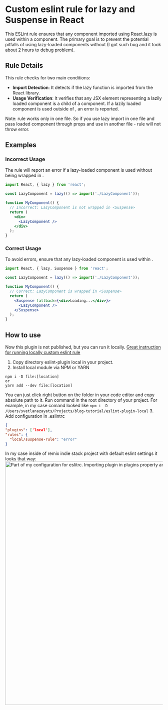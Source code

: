 # Custom eslint rule for lazy and Suspense in React

This ESLint rule ensures that any component imported using React.lazy is used within a <Suspense> component. 
The primary goal is to prevent the potential pitfalls of using lazy-loaded components without <Suspense> (I got such bug and it took about 2 hours to debug problem).

## Rule Details
This rule checks for two main conditions:

- **Import Detection**: It detects if the lazy function is imported from the React library.
- **Usage Verification**: It verifies that any JSX element representing a lazily loaded component is a child of a <Suspense> component. If a lazily loaded component is used outside of <Suspense>, an error is reported.

Note: rule works only in one file. So if you use lazy import in one file and pass loaded component through props and use in another file - rule will not throw error. 

## Examples

### Incorrect Usage
The rule will report an error if a lazy-loaded component is used without being wrapped in <Suspense>.

```jsx
import React, { lazy } from 'react';

const LazyComponent = lazy(() => import('./LazyComponent'));

function MyComponent() {
  // Incorrect: LazyComponent is not wrapped in <Suspense>
  return (
    <div>
      <LazyComponent />
    </div>
  );
}
```

### Correct Usage
To avoid errors, ensure that any lazy-loaded component is used within <Suspense>.

```jsx
import React, { lazy, Suspense } from 'react';

const LazyComponent = lazy(() => import('./LazyComponent'));

function MyComponent() {
  // Correct: LazyComponent is wrapped in <Suspense>
  return (
    <Suspense fallback={<div>Loading...</div>}>
      <LazyComponent />
    </Suspense>
  );
}
```

## How to use 
Now this plugin is not published, but you can run it locally. 
[Great instruction for running locally custom eslint rule](https://ronvalstar.nl/custom-local-eslint-rules )

1. Copy directory eslint-plugin local in your project.
2. Install local module via NPM or YARN
```shell
npm i -D file:[location]
or
yarn add --dev file:[location]
```

You can just click right button on the folder in your code editor and copy absolute path to it. Run command in the root directory of your project.
For example, in my case comand looked like ```npm i -D /Users/svetlanazayats/Projects/blog-tutorial/eslint-plugin-local```
3. Add configuration in .eslintrc
```json
{
"plugins": ['local'],
"rules": {
  "local/suspense-rule": "error"
}
```

In my case inside of remix indie stack project with default eslint settings it looks that way: 
<img width="776" alt="Part of my configuration for eslitrc. Importing plugin in plugins property and add rule with severity" src="https://github.com/Svetzayats/eslint-custom-rule-suspense/assets/17587625/eefc2944-f9af-4af8-ba17-acc7a957d0e3">

